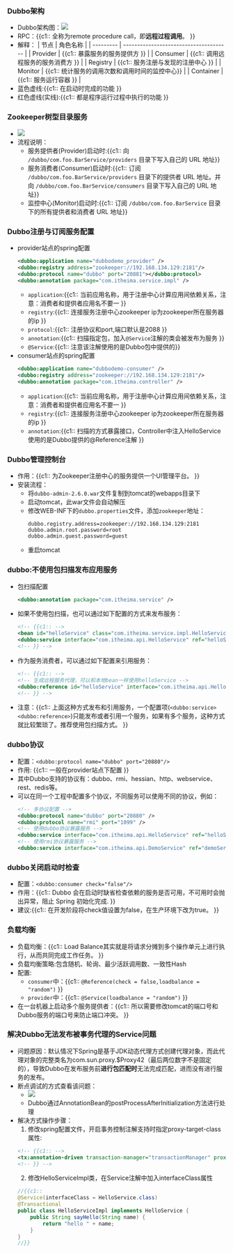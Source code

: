 ### Dubbo架构

+ Dubbo架构图：![](https://gitee.com/xieyun714/nodeimage/raw/master/img/Dubbo_2.png)
+ RPC：{{c1:: 全称为remote procedure call，即**远程过程调用**。 }}
+ 解释：
| 节点      | 角色名称                               |
| --------- | -------------------------------------- |
| Provider  | {{c1:: 暴露服务的服务提供方                  }} |
| Consumer  | {{c1:: 调用远程服务的服务消费方              }} |
| Registry  | {{c1:: 服务注册与发现的注册中心              }} |
| Monitor   | {{c1:: 统计服务的调用次数和调用时间的监控中心}} |
| Container | {{c1:: 服务运行容器                          }} |
+ 蓝色虚线:{{c1:: 在启动时完成的功能 }}
+ 红色虚线(实线):{{c1:: 都是程序运行过程中执行的功能 }}

### Zookeeper树型目录服务
+ ![](https://gitee.com/xieyun714/nodeimage/raw/master/img/Dubbo_3.png)
+ 流程说明：
  - 服务提供者(Provider)启动时:{{c1:: 向 `/dubbo/com.foo.BarService/providers` 目录下写入自己的 URL 地址}}
  - 服务消费者(Consumer)启动时:{{c1:: 订阅 `/dubbo/com.foo.BarService/providers` 目录下的提供者 URL 地址。并向 `/dubbo/com.foo.BarService/consumers` 目录下写入自己的 URL 地址}}
  - 监控中心(Monitor)启动时:{{c1:: 订阅 `/dubbo/com.foo.BarService` 目录下的所有提供者和消费者 URL 地址}}

### Dubbo注册与订阅服务配置
+ provider站点的spring配置
  ```xml
  <dubbo:application name="dubbodemo_provider" />
  <dubbo:registry address="zookeeper://192.168.134.129:2181"/>
  <dubbo:protocol name="dubbo" port="20881"></dubbo:protocol>
  <dubbo:annotation package="com.itheima.service.impl" />
  ```
  + `application`:{{c1:: 当前应用名称，用于注册中心计算应用间依赖关系，注意：消费者和提供者应用名不要一 }}
  + `registry`:{{c1:: 连接服务注册中心zookeeper ip为zookeeper所在服务器的ip }}
  + `protocol`:{{c1:: 注册协议和port,端口默认是2088 }}
  + `annotation`:{{c1:: 扫描指定包，加入`@Service`注解的类会被发布为服务 }}
  + `@Service`:{{c1:: 注意该注解使用的是Dubbo包中提供的}}
+ consumer站点的spring配置
  ```xml
  <dubbo:application name="dubbodemo-consumer" />
  <dubbo:registry address="zookeeper://192.168.134.129:2181"/>
  <dubbo:annotation package="com.itheima.controller" />
  ```
  + `application`:{{c1:: 当前应用名称，用于注册中心计算应用间依赖关系，注意：消费者和提供者应用名不要一 }}
  + `registry`:{{c1:: 连接服务注册中心zookeeper ip为zookeeper所在服务器的ip }}
  + `annotation`:{{c1:: 扫描的方式暴露接口，Controller中注入HelloService使用的是Dubbo提供的@Reference注解 }}

### Dubbo管理控制台
+ 作用：{{c1:: 为Zookeeper注册中心的服务提供一个UI管理平台。 }}
+ 安装流程：
  + 将`dubbo-admin-2.6.0.war`文件复制到tomcat的webapps目录下
  + 启动tomcat，此war文件会自动解压
  + 修改WEB-INF下的`dubbo.properties`文件，添加`zookeeper`地址：
    ```Properites
    dubbo.registry.address=zookeeper://192.168.134.129:2181
    dubbo.admin.root.password=root
    dubbo.admin.guest.password=guest
    ```
  + 重启tomcat


### dubbo:不使用包扫描发布应用服务
+ 包扫描配置
  ```xml
  <dubbo:annotation package="com.itheima.service" />
  ```
+ 如果不使用包扫描，也可以通过如下配置的方式来发布服务：
  ```xml
  <!-- {{c1:: -->
  <bean id="helloService" class="com.itheima.service.impl.HelloServiceImpl" />
  <dubbo:service interface="com.itheima.api.HelloService" ref="helloService" />
  <!-- }} -->
  ```
+ 作为服务消费者，可以通过如下配置来引用服务：
  ```xml
  <!-- {{c1:: -->
  <!-- 生成远程服务代理，可以和本地bean一样使用helloService -->
  <dubbo:reference id="helloService" interface="com.itheima.api.HelloService" />
  <!-- }} -->
  ```
+ 注意：{{c1:: 上面这种方式发布和引用服务，一个配置项(`<dubbo:service>` `<dubbo:reference>`)只能发布或者引用一个服务，如果有多个服务，这种方式就比较繁琐了。推荐使用包扫描方式。 }}

### dubbo协议
+ 配置：`<dubbo:protocol name="dubbo" port="20880"/>`
+ 作用: {{c1:: 一般在provider站点下配置 }}
+ 其中Dubbo支持的协议有：dubbo、rmi、hessian、http、webservice、rest、redis等。
+ 可以在同一个工程中配置多个协议，不同服务可以使用不同的协议，例如：
  ```xml
  <!-- 多协议配置 -->
  <dubbo:protocol name="dubbo" port="20880" />
  <dubbo:protocol name="rmi" port="1099" />
  <!-- 使用dubbo协议暴露服务 -->
  <dubbo:service interface="com.itheima.api.HelloService" ref="helloService" protocol="dubbo" />
  <!-- 使用rmi协议暴露服务 -->
  <dubbo:service interface="com.itheima.api.DemoService" ref="demoService" protocol="rmi" /> 
  ```

### dubbo关闭启动时检查

+ 配置：`<dubbo:consumer check="false"/>`
+ 作用：{{c1:: Dubbo 会在启动时缺省检查依赖的服务是否可用，不可用时会抛出异常，阻止 Spring 初始化完成. }}
+ 建议:{{c1:: 在开发阶段将check值设置为false，在生产环境下改为true。 }}

### 负载均衡
+ 负载均衡：{{c1:: Load Balance其实就是将请求分摊到多个操作单元上进行执行，从而共同完成工作任务。 }}
+ 负载均衡策略:包含随机、轮询、最少活跃调用数、一致性Hash
+ 配置:
  + `consumer`中：{{c1:: `@Reference(check = false,loadbalance = "random")` }}
  + `provider`中：{{c1:: `@Service(loadbalance = "random")` }}
+ 在一台机器上启动多个服务提供者：{{c1:: 所以需要修改tomcat的端口号和Dubbo服务的端口号来防止端口冲突。 }}

### 解决Dubbo无法发布被事务代理的Service问题
+ 问题原因：默认情况下Spring是基于JDK动态代理方式创建代理对象，而此代理对象的完整类名为com.sun.proxy.$Proxy42（最后两位数字不是固定的），导致Dubbo在发布服务前**进行包匹配时**无法完成匹配，进而没有进行服务的发布。
+ 断点调试的方式查看该问题：
  + ![](https://gitee.com/xieyun714/nodeimage/raw/master/img/Dubbo_14.png)
  + Dubbo通过AnnotationBean的postProcessAfterInitialization方法进行处理
+ 解决方式操作步骤：
  1. 修改spring配置文件，开启事务控制注解支持时指定proxy-target-class属性:
    ```xml
    <!-- {{c1:: -->
    <tx:annotation-driven transaction-manager="transactionManager" proxy-target-class="true"/>
    <!-- }} -->
    ```
  2. 修改HelloServiceImpl类，在Service注解中加入interfaceClass属性
    ```java
    //{{c1::
    @Service(interfaceClass = HelloService.class)
    @Transactional
    public class HelloServiceImpl implements HelloService {
        public String sayHello(String name) {
            return "hello " + name;
        }
    }
    //}}
    ```